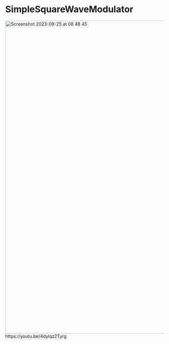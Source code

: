 # SimpleSquareWaveModulator
<img width="988" alt="Screenshot 2023-09-25 at 08 48 45" src="https://github.com/Bastow2000/SimpleModulator/assets/77554338/248080c5-f634-48c6-8920-44e14900ea12">
https://youtu.be/4dylqz2Tyrg

